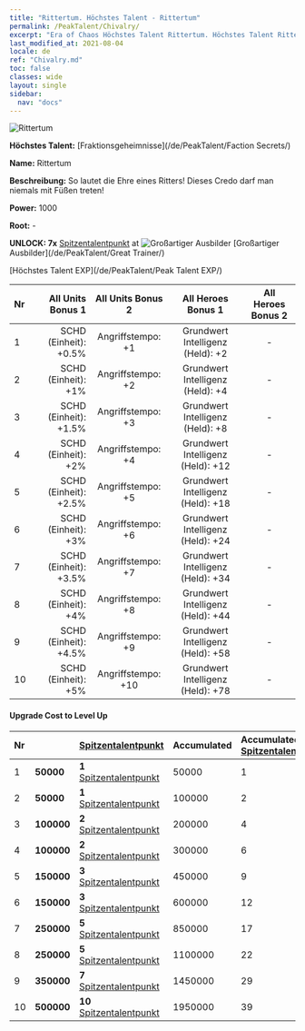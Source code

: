 ```yaml
---
title: "Rittertum. Höchstes Talent - Rittertum"
permalink: /PeakTalent/Chivalry/
excerpt: "Era of Chaos Höchstes Talent Rittertum. Höchstes Talent Rittertum. Rittertum"
last_modified_at: 2021-08-04
locale: de
ref: "Chivalry.md"
toc: false
classes: wide
layout: single
sidebar:
  nav: "docs"
---
```


  ![Rittertum](/images/pt/talent_3006.png)

  **Höchstes Talent:** [Fraktionsgeheimnisse](/de/PeakTalent/Faction Secrets/)

  **Name:** Rittertum

  **Beschreibung:** So lautet die Ehre eines Ritters! Dieses Credo darf man niemals mit Füßen treten!

  **Power:** 1000

  **Root:** -

  **UNLOCK: 7x** [Spitzentalentpunkt](/ItemsDE/con_934/) at ![Großartiger Ausbilder](/images/pt/talent_3001.png) [Großartiger Ausbilder](/de/PeakTalent/Great Trainer/)

  [Höchstes Talent EXP](/de/PeakTalent/Peak Talent EXP/)

  | Nr | All Units Bonus 1 | All Units Bonus 2 | All Heroes Bonus 1 | All Heroes Bonus 2 |
  |:---|--------------:|:-------------:|:-------------:|:-------------:|
  | 1 | SCHD (Einheit): +0.5% | Angriffstempo: +1 | Grundwert Intelligenz (Held): +2 | - |
  | 2 | SCHD (Einheit): +1% | Angriffstempo: +2 | Grundwert Intelligenz (Held): +4 | - |
  | 3 | SCHD (Einheit): +1.5% | Angriffstempo: +3 | Grundwert Intelligenz (Held): +8 | - |
  | 4 | SCHD (Einheit): +2% | Angriffstempo: +4 | Grundwert Intelligenz (Held): +12 | - |
  | 5 | SCHD (Einheit): +2.5% | Angriffstempo: +5 | Grundwert Intelligenz (Held): +18 | - |
  | 6 | SCHD (Einheit): +3% | Angriffstempo: +6 | Grundwert Intelligenz (Held): +24 | - |
  | 7 | SCHD (Einheit): +3.5% | Angriffstempo: +7 | Grundwert Intelligenz (Held): +34 | - |
  | 8 | SCHD (Einheit): +4% | Angriffstempo: +8 | Grundwert Intelligenz (Held): +44 | - |
  | 9 | SCHD (Einheit): +4.5% | Angriffstempo: +9 | Grundwert Intelligenz (Held): +58 | - |
  | 10 | SCHD (Einheit): +5% | Angriffstempo: +10 | Grundwert Intelligenz (Held): +78 | - |


#### Upgrade Cost to Level Up

  | Nr | <i class="fas fa-coins"/> | [Spitzentalentpunkt](/ItemsDE/con_934/) | Accumulated <i class="fas fa-coins"/> | Accumulated [Spitzentalentpunkt](/ItemsDE/con_934/) |
  |:---|:--------------|:-------------|:-------------|:-------------|
  | 1 | **50000** | **1** [Spitzentalentpunkt](/ItemsDE/con_934/) | 50000 | 1 |
  | 2 | **50000** | **1** [Spitzentalentpunkt](/ItemsDE/con_934/) | 100000 | 2 |
  | 3 | **100000** | **2** [Spitzentalentpunkt](/ItemsDE/con_934/) | 200000 | 4 |
  | 4 | **100000** | **2** [Spitzentalentpunkt](/ItemsDE/con_934/) | 300000 | 6 |
  | 5 | **150000** | **3** [Spitzentalentpunkt](/ItemsDE/con_934/) | 450000 | 9 |
  | 6 | **150000** | **3** [Spitzentalentpunkt](/ItemsDE/con_934/) | 600000 | 12 |
  | 7 | **250000** | **5** [Spitzentalentpunkt](/ItemsDE/con_934/) | 850000 | 17 |
  | 8 | **250000** | **5** [Spitzentalentpunkt](/ItemsDE/con_934/) | 1100000 | 22 |
  | 9 | **350000** | **7** [Spitzentalentpunkt](/ItemsDE/con_934/) | 1450000 | 29 |
  | 10 | **500000** | **10** [Spitzentalentpunkt](/ItemsDE/con_934/) | 1950000 | 39 |
